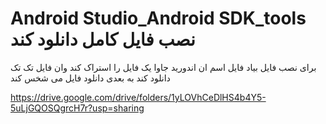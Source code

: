 # Android Studio_Android SDK_tools نصب فایل کامل دانلود کند

برای نصب فایل بیاد فایل اسم ان اندورید جاوا یک فایل را استراک کند وان فایل تک تک دانلود کند به بعدی دانلود فایل می شخس کند 

https://drive.google.com/drive/folders/1yLOVhCeDlHS4b4Y5-5uLjGQOSQgrcH7r?usp=sharing


